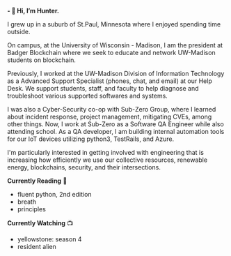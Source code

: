 __- 👋 Hi, I’m Hunter.__

I grew up in a suburb of St.Paul, Minnesota where I enjoyed spending time outside.

On campus, at the University of Wisconsin - Madison, I am the president at Badger Blockchain where we seek to educate and network UW-Madison students on blockchain.

Previously, I worked at the UW-Madison Division of Information Technology as a Advanced Support Specialist (phones, chat, and email) at our Help Desk. We support students, staff, and faculty to help diagnose and troubleshoot various supported softwares and systems.

I was also a Cyber-Security co-op with Sub-Zero Group, where I learned about incident response, project management, mitigating CVEs, among other things. Now, I work at Sub-Zero as a Software QA Engineer while also attending school. As a QA developer, I am building internal automation tools for our IoT devices utilizing python3, TestRails, and Azure.

I'm particularly interested in getting involved with engineering that is increasing how efficiently we use our collective resources, renewable energy, blockchains, security, and their intersections. 

**Currently Reading** 📕  
- fluent python, 2nd edition 
- breath
- principles

**Currently Watching** 📺
- yellowstone: season 4
- resident alien
